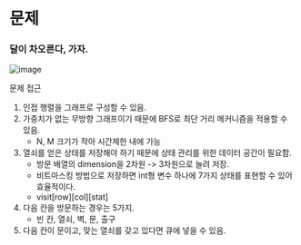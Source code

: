 # 문제
### 달이 차오른다, 가자.
![image](https://user-images.githubusercontent.com/25299428/155082062-df059e95-6027-46c8-a5d9-ae84b1cdfa0c.png)

문제 접근
1. 인접 행렬을 그래프로 구성할 수 있음.
2. 가중치가 없는 무방향 그래프이기 때문에 BFS로 최단 거리 메커니즘을 적용할 수 있음.
    - N, M 크기가 작아 시간제한 내에 가능
3. 열쇠를 얻은 상태를 저장해야 하기 때문에 상태 관리를 위한 데이터 공간이 필요함.
    - 방문 배열의 dimension을 2차원 -> 3차원으로 늘려 저장.
    - 비트마스킹 방법으로 저장하면 int형 변수 하나에 7가지 상태를 표현할 수 있어 효율적이다.
    - visit[row][col][stat]
4. 다음 칸을 방문하는 경우는 5가지.
    - 빈 칸, 열쇠, 벽, 문, 출구
5. 다음 칸이 문이고, 맞는 열쇠를 갖고 있다면 큐에 넣을 수 있음.
